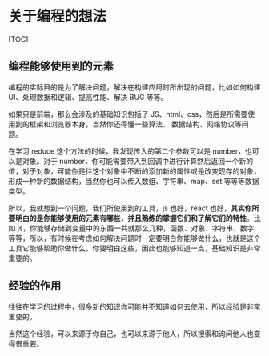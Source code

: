 # 关于编程的想法

[TOC]

## 编程能够使用到的元素

编程的实际目的是为了解决问题，解决在构建应用时所出现的问题，比如如何构建 UI、处理数据和逻辑、提高性能、解决 BUG 等等。

如果只是前端，那么会涉及的基础知识包括了 JS、html、css，然后是所需要使用到的框架和浏览器本身，当然你还得懂一些算法、	数据结构、网络协议等问题。

在学习 reduce 这个方法的时候，我发现传入的第二个参数可以是 number，也可以是对象。对于 number，你可能需要带入到回调中进行计算然后返回一个新的值，对于对象，可能你是往这个对象中不断的添加新的属性或是改变现存的对象，形成一种新的数据结构，当然你也可以传入数组、字符串、map、set 等等等数据类型。

所以，我就想到一个问题，我们所使用到的工具，js 也好，react 也好，**其实你所要明白的是你能够使用的元素有哪些，并且熟练的掌握它们和了解它们的特性**。比如 js，你能够存储到变量中的东西一共就那么几种，函数、对象、字符串、数字等等，所以，有时候在考虑如何解决问题时一定要明白你能够做什么，也就是这个工具它能够帮助你做什么，你要明白这些，因此也能够知道一点，基础知识是非常重要的。



## 经验的作用

往往在学习的过程中，很多新的知识你可能并不知道如何去使用，所以经验是非常重要的。

当然这个经验，可以来源于你自己，也可以来源于他人，所以搜索和询问他人也变得很重要。